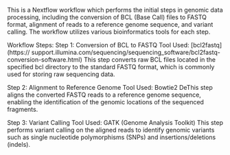 This is a Nextflow workflow which performs the initial steps in genomic data processing, including the conversion of BCL (Base Call) files to FASTQ format, alignment of reads to a reference genome sequence, and variant calling. The workflow utilizes various bioinformatics tools for each step.


Workflow Steps:
Step 1: Conversion of BCL to FASTQ
Tool Used: [bcl2fastq](https://
support.illumina.com/sequencing/sequencing_software/bcl2fastq-conversion-software.html)
This step converts raw BCL files located in the specified bcl directory to the standard FASTQ format, which is commonly used for storing raw sequencing data.


Step 2: Alignment to Reference Genome
Tool Used: Bowtie2
DeThis step aligns the converted FASTQ reads to a reference genome sequence, enabling the identification of the genomic locations of the sequenced fragments.

Step 3: Variant Calling
Tool Used: GATK (Genome Analysis Toolkit)
This step performs variant calling on the aligned reads to identify genomic variants such as single nucleotide polymorphisms (SNPs) and insertions/deletions (indels).

